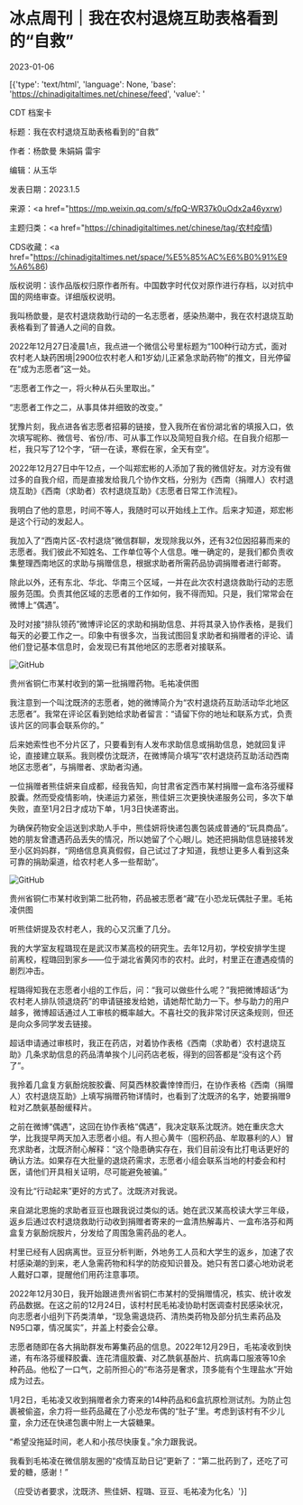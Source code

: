 # 冰点周刊｜我在农村退烧互助表格看到的“自救”

2023-01-06

[{'type': 'text/html', 'language': None, 'base': 'https://chinadigitaltimes.net/chinese/feed', 'value': '

CDT 档案卡

标题：我在农村退烧互助表格看到的“自救”

作者：杨歆曼 朱娟娟 雷宇

编辑：从玉华

发表日期：2023.1.5

来源：<a href="https://mp.weixin.qq.com/s/fpQ-WR37k0uOdx2a46yxrw)

主题归类：<a href="https://chinadigitaltimes.net/chinese/tag/农村疫情)

CDS收藏：<a href="https://chinadigitaltimes.net/space/%E5%85%AC%E6%B0%91%E9%A6%86)

版权说明：该作品版权归原作者所有。中国数字时代仅对原作进行存档，以对抗中国的网络审查。详细版权说明。





我叫杨歆曼，是农村退烧救助行动的一名志愿者，感染热潮中，我在农村退烧互助表格看到了普通人之间的自救。

2022年12月27日凌晨1点，我点进一个微信公号里标题为“100种行动方式，面对农村老人缺药困境|2900位农村老人和1岁幼儿正紧急求助药物”的推文，目光停留在“成为志愿者”这一处。

“志愿者工作之一，将火种从石头里取出。”

“志愿者工作之二，从事具体并细致的改变。”

犹豫片刻，我点进各省志愿者招募的链接，登入我所在省份湖北省的填报入口，依次填写昵称、微信号、省份/市、可从事工作以及简短自我介绍。在自我介绍那一栏，我只写了12个字，“研一在读，寒假在家，全天有空”。

2022年12月27日中午12点，一个叫郑宏彬的人添加了我的微信好友。对方没有做过多的自我介绍，而是直接发给我几个协作文档，分别为《西南（捐赠人）农村退烧互助》《西南（求助者）农村退烧互助》《志愿者日常工作流程》。

我明白了他的意思，时间不等人，我随时可以开始线上工作。后来才知道，郑宏彬是这个行动的发起人。

我加入了“西南片区-农村退烧”微信群聊，发现除我以外，还有32位因招募而来的志愿者。我们彼此不知姓名、工作单位等个人信息。唯一确定的，是我们都负责收集整理西南地区的求助与捐赠信息，根据求助者所需药品协调捐赠者进行邮寄。

除此以外，还有东北、华北、华南三个区域，一并在此次农村退烧救助行动的志愿服务范围。负责其他区域的志愿者的工作如何，我不得而知。只是，我们常常会在微博上“偶遇”。

及时对接“排队领药”微博评论区的求助和捐助信息、并将其录入协作表格，是我们每天的必要工作之一。印象中有很多次，当我试图回复求助者和捐赠者的评论、请他们登记基本信息时，会发现已有其他地区的志愿者对接联系。

![GitHub](https://chinadigitaltimes.net/chinese/files/2023/01/post-691758-63b7e5c88d899.)

贵州省铜仁市某村收到的第一批捐赠药物。毛祐凌供图

我注意到一个叫沈既济的志愿者，她的微博简介为“农村退烧药互助活动华北地区志愿者”。我常在评论区看到她给求助者留言：“请留下你的地址和联系方式，负责该片区的同事会联系你的。”

后来她索性也不分片区了，只要看到有人发布求助信息或捐助信息，她就回复评论，直接建立联系。我则模仿沈既济，在微博简介填写“农村退烧药互助活动西南地区志愿者”，与捐赠者、求助者沟通。

一位捐赠者熊佳妍来自成都，经我告知，向甘肃省定西市某村捐赠一盒布洛芬缓释胶囊。然而受疫情影响，快递运力紧张，熊佳妍三次更换快递服务公司，多次下单失败，直至1月2日才成功下单，1月3日快递寄出。

为确保药物安全运送到求助人手中，熊佳妍将快递包裹包装成普通的“玩具商品”。她的朋友曾遭遇药品丢失的情况，所以她留了个心眼儿。她还把捐助信息链接转发至小区妈妈群，“网络信息真真假假，自己试过了才知道，我想让更多人看到这条可靠的捐助渠道，给农村老人多一些帮助”。

![GitHub](https://chinadigitaltimes.net/chinese/files/2023/01/post-691758-63b7e5ca7c7a5.)

贵州省铜仁市某村收到第二批药物，药品被志愿者“藏”在小恐龙玩偶肚子里。毛祐凌供图

听熊佳妍提及农村老人，我的心又沉重了几分。

我的大学室友程璐现在是武汉市某高校的研究生。去年12月初，学校安排学生提前离校，程璐回到家乡——位于湖北省黄冈市的农村。此时，村里正在遭遇疫情的剧烈冲击。

程璐得知我在志愿者小组的工作后，问：“我可以做些什么呢？”我把微博超话“为农村老人排队领退烧药”的申请链接发给她，请她帮忙助力一下。参与助力的用户越多，微博超话通过人工审核的概率越大。不喜社交的我非常讨厌这条规则，但还是向众多同学发去链接。

超话申请通过审核时，我正在药店，对着协作表格《西南（求助者）农村退烧互助》几条求助信息的药品清单挨个儿问药店老板，得到的回答都是“没有这个药了”。

我拎着几盒复方氨酚烷胺胶囊、阿莫西林胶囊悻悻而归，在协作表格《西南（捐赠人）农村退烧互助》上填写捐赠药物详情时，也看到了沈既济的名字，她要捐赠9粒对乙酰氨基酚缓释片。

之前在微博“偶遇”，这回在协作表格“偶遇”，我决定联系沈既济。她在重庆念大学，比我提早两天加入志愿者小组。有人担心黄牛（囤积药品、牟取暴利的人）冒充求助者，沈既济耐心解释：“这个隐患确实存在，我们目前没有比打电话更好的确认方法。如果存在大批量的退烧药需求，志愿者小组会联系当地的村委会和村医，请他们开具相关证明，尽可能避免被骗。”

没有比“行动起来”更好的方式了。沈既济对我说。

来自湖北恩施的求助者豆豆也跟我说过类似的话。她在武汉某高校读大学三年级，返乡后通过农村退烧救助行动收到捐赠者寄来的一盒清热解毒片、一盒布洛芬和两盒复方氨酚烷胺片，分发给了周围急需药品的老人。

村里已经有人因病离世。豆豆分析判断，外地务工人员和大学生的返乡，加速了农村感染潮的到来，老人急需药物和科学的防疫知识普及。她只有苦口婆心地劝说老人戴好口罩，提醒他们用药注意事项。

2022年12月30日，我开始跟进贵州省铜仁市某村的受捐赠情况，核实、统计收发药品数据。在这之前的12月24日，该村村民毛祐凌协助村医调查村民感染状况，向志愿者小组列下药类清单，“现急需退烧药、清热类药物及部分抗生素药品及N95口罩，情况属实”，并盖上村委会公章。

志愿者随即在各大捐助群发布筹集药品的信息。2022年12月29日，毛祐凌收到快递，有布洛芬缓释胶囊、连花清瘟胶囊、对乙酰氨基酚片、抗病毒口服液等10余种药品。他松了一口气，之前所担心的“布洛芬是奢求，顶多能有个生理盐水”开始成为过去。

1月2日，毛祐凌又收到捐赠者余力寄来的14种药品和6盒抗原检测试剂。为防止包裹被偷盗，余力将一些药品藏在了小恐龙布偶的“肚子”里。考虑到该村有不少儿童，余力还在快递包裹中附上一大袋糖果。

“希望没拖延时间，老人和小孩尽快康复。”余力跟我说。

我看到毛祐凌在微信朋友圈的“疫情互助日记”更新了：“第二批药到了，还吃了可爱的糖，感谢！”

（应受访者要求，沈既济、熊佳妍、程璐、豆豆、毛祐凌为化名）'}]